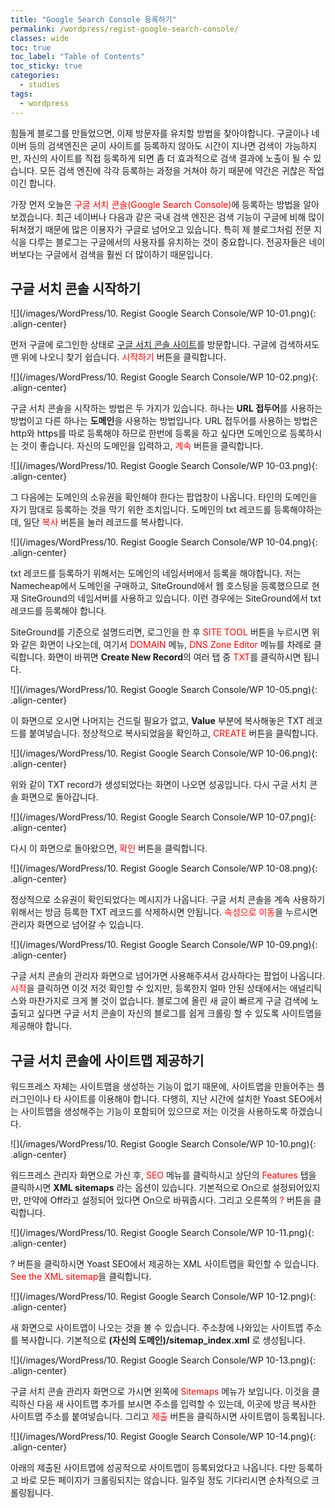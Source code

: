 ```yaml
---
title: "Google Search Console 등록하기"
permalink: /wordpress/regist-google-search-console/
classes: wide
toc: true
toc_label: "Table of Contents"
toc_sticky: true
categories:
  - studies
tags:
  - wordpress
---
```


힘들게 블로그를 만들었으면, 이제 방문자를 유치할 방법을 찾아야합니다. 구글이나 네이버 등의 검색엔진은 굳이 사이트를 등록하지 않아도 시간이 지나면 검색이 가능하지만, 자신의 사이트를 직접 등록하게 되면 좀 더 효과적으로 검색 결과에 노출이 될 수 있습니다. 모든 검색 엔진에 각각 등록하는 과정을 거쳐야 하기 때문에 약간은 귀찮은 작업이긴 합니다.

가장 먼저 오늘은 <span style="color:red">구글 서치 콘솔(Google Search Console)</span>에 등록하는 방법을 알아보겠습니다. 최근 네이버나 다음과 같은 국내 검색 엔진은 검색 기능이 구글에 비해 많이 뒤쳐졌기 때문에 많은 이용자가 구글로 넘어오고 있습니다. 특히 제 블로그처럼 전문 지식을 다루는 블로그는 구글에서의 사용자를 유치하는 것이 중요합니다. 전공자들은 네이버보다는 구글에서 검색을 훨씬 더 많이하기 때문입니다.

## 구글 서치 콘솔 시작하기

![](/images/WordPress/10. Regist Google Search Console/WP 10-01.png){: .align-center}

먼저 구글에 로그인한 상태로 [구글 서치 콘솔 사이트](https://search.google.com/search-console/)를 방문합니다. 구글에 검색하셔도 맨 위에 나오니 찾기 쉽습니다. <span style="color:red">시작하기</span> 버튼을 클릭합니다.

![](/images/WordPress/10. Regist Google Search Console/WP 10-02.png){: .align-center}

구글 서치 콘솔을 시작하는 방법은 두 가지가 있습니다. 하나는 **URL 접두어**를 사용하는 방법이고 다른 하나는 **도메인**을 사용하는 방법입니다. URL 접두어를 사용하는 방법은 http와 https를 따로 등록해야 하므로 한번에 등록을 하고 싶다면 도메인으로 등록하시는 것이 좋습니다. 자신의 도메인을 입력하고, <span style="color:red">계속</span> 버튼을 클릭합니다.

![](/images/WordPress/10. Regist Google Search Console/WP 10-03.png){: .align-center}

그 다음에는 도메인의 소유권을 확인해야 한다는 팝업창이 나옵니다. 타인의 도메인을 자기 맘대로 등록하는 것을 막기 위한 조치입니다. 도메인의 txt 레코드를 등록해야하는데, 일단 <span style="color:red">복사</span> 버튼을 눌러 레코드를 복사합니다.

![](/images/WordPress/10. Regist Google Search Console/WP 10-04.png){: .align-center}

txt 레코드를 등록하기 위해서는 도메인의 네임서버에서 등록을 해야합니다. 저는 Namecheap에서 도메인을 구매하고, SiteGround에서 웹 호스팅을 등록했으므로 현재 SiteGround의 네임서버를 사용하고 있습니다. 이런 경우에는 SiteGround에서 txt 레코드를 등록해야 합니다.

SiteGround를 기준으로 설명드리면, 로그인을 한 후 <span style="color:red">SITE TOOL</span> 버튼을 누르시면 위와 같은 화면이 나오는데, 여기서 <span style="color:red">DOMAIN</span> 메뉴, <span style="color:red">DNS Zone Editor</span> 메뉴를 차례로 클릭합니다. 화면이 바뀌면 **Create New Record**의 여러 탭 중 <span style="color:red">TXT</span>를 클릭하시면 됩니다.

![](/images/WordPress/10. Regist Google Search Console/WP 10-05.png){: .align-center}

이 화면으로 오시면 나머지는 건드릴 필요가 없고, **Value** 부분에 복사해놓은 TXT 레코드를 붙여넣습니다. 정상적으로 복사되었음을 확인하고, <span style="color:red">CREATE</span> 버튼을 클릭합니다.

![](/images/WordPress/10. Regist Google Search Console/WP 10-06.png){: .align-center}

위와 같이 TXT record가 생성되었다는 화면이 나오면 성공입니다. 다시 구글 서치 콘솔 화면으로 돌아갑니다.

![](/images/WordPress/10. Regist Google Search Console/WP 10-07.png){: .align-center}

다시 이 화면으로 돌아왔으면, <span style="color:red">확인</span> 버튼을 클릭합니다.

![](/images/WordPress/10. Regist Google Search Console/WP 10-08.png){: .align-center}

정상적으로 소유권이 확인되었다는 메시지가 나옵니다. 구글 서치 콘솔을 계속 사용하기 위해서는 방금 등록한 TXT 레코드를 삭제하시면 안됩니다. <span style="color:red">속성으로 이동</span>을 누르시면 관리자 화면으로 넘어갈 수 있습니다.

![](/images/WordPress/10. Regist Google Search Console/WP 10-09.png){: .align-center}

구글 서치 콘솔의 관리자 화면으로 넘어가면 사용해주셔서 감사하다는 팝업이 나옵니다. <span style="color:red">시작</span>을 클릭하면 이것 저것 확인할 수 있지만, 등록한지 얼마 안된 상태에서는 애널리틱스와 마찬가지로 크게 볼 것이 없습니다. 블로그에 올린 새 글이 빠르게 구글 검색에 노출되고 싶다면 구글 서치 콘솔이 자신의 블로그를 쉽게 크롤링 할 수 있도록 사이트맵을 제공해야 합니다.

## 구글 서치 콘솔에 사이트맵 제공하기

워드프레스 자체는 사이트맵을 생성하는 기능이 없기 때문에, 사이트맵을 만들어주는 플러그인이나 타 사이트를 이용해야 합니다. 다행히, 지난 시간에 설치한 Yoast SEO에서는 사이트맵을 생성해주는 기능이 포함되어 있으므로 저는 이것을 사용하도록 하겠습니다.

![](/images/WordPress/10. Regist Google Search Console/WP 10-10.png){: .align-center}

워드프레스 관리자 화면으로 가신 후, <span style="color:red">SEO</span> 메뉴를 클릭하시고 상단의 <span style="color:red">Features</span> 탭을 클릭하시면 **XML sitemaps** 라는 옵션이 있습니다. 기본적으로 On으로 설정되어있지만, 만약에 Off라고 설정되어 있다면 On으로 바꿔줍시다. 그리고 오른쪽의 <span style="color:red">?</span> 버튼을 클릭합니다.

![](/images/WordPress/10. Regist Google Search Console/WP 10-11.png){: .align-center}

? 버튼을 클릭하시면 Yoast SEO에서 제공하는 XML 사이트맵을 확인할 수 있습니다. <span style="color:red">See the XML sitemap</span>을 클릭합니다.

![](/images/WordPress/10. Regist Google Search Console/WP 10-12.png){: .align-center}

새 화면으로 사이트맵이 나오는 것을 볼 수 있습니다. 주소창에 나와있는 사이트맵 주소를 복사합니다. 기본적으로 **(자신의 도메인)/sitemap_index.xml** 로 생성됩니다.

![](/images/WordPress/10. Regist Google Search Console/WP 10-13.png){: .align-center}

구글 서치 콘솔 관리자 화면으로 가시면 왼쪽에 <span style="color:red">Sitemaps</span> 메뉴가 보입니다. 이것을 클릭하신 다음 새 사이트맵 추가를 보시면 주소를 입력할 수 있는데, 이곳에 방금 복사한 사이트맵 주소를 붙여넣습니다. 그리고 <span style="color:red">제출</span> 버튼을 클릭하시면 사이트맵이 등록됩니다.

![](/images/WordPress/10. Regist Google Search Console/WP 10-14.png){: .align-center}

아래의 제출된 사이트맵에 성공적으로 사이트맵이 등록되었다고 나옵니다. 다만 등록하고 바로 모든 페이지가 크롤링되지는 않습니다. 일주일 정도 기다리시면 순차적으로 크롤링됩니다.